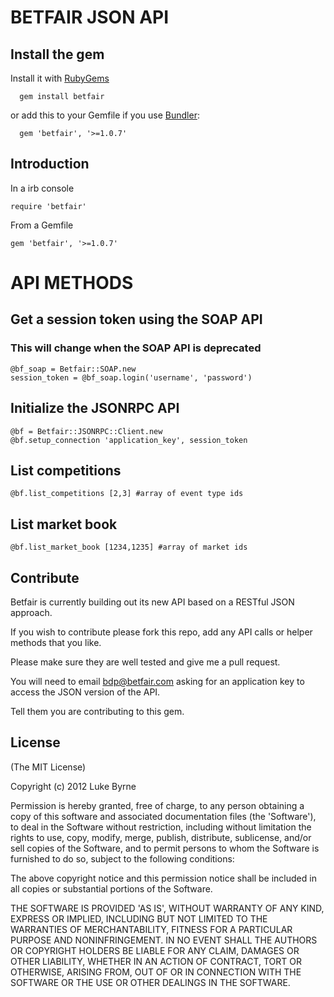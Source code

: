 # BETFAIR JSON API #


## Install the gem ##

Install it with [RubyGems](http://rubygems.org/gems/betfair)

      gem install betfair

or add this to your Gemfile if you use [Bundler](http://gembundler.com/):

      gem 'betfair', '>=1.0.7'

## Introduction
In a irb console

    require 'betfair'

From a Gemfile

    gem 'betfair', '>=1.0.7'

# API METHODS #

## Get a session token using the SOAP API ##
### This will change when the SOAP API is deprecated
    @bf_soap = Betfair::SOAP.new
    session_token = @bf_soap.login('username', 'password')

## Initialize the JSONRPC API ##

    @bf = Betfair::JSONRPC::Client.new
    @bf.setup_connection 'application_key', session_token

## List competitions ##

    @bf.list_competitions [2,3] #array of event type ids

## List market book ##

    @bf.list_market_book [1234,1235] #array of market ids

## Contribute ##
Betfair is currently building out its new API based on a RESTful JSON approach.

If you wish to contribute please fork this repo, add any API calls or helper methods that you like.

Please make sure they are well tested and give me a pull request.

You will need to email bdp@betfair.com asking for an application key to access the JSON version of the API.

Tell them you are contributing to this gem.

## License ##
(The MIT License)

Copyright (c) 2012 Luke Byrne

Permission is hereby granted, free of charge, to any person obtaining
a copy of this software and associated documentation files (the
'Software'), to deal in the Software without restriction, including
without limitation the rights to use, copy, modify, merge, publish,
distribute, sublicense, and/or sell copies of the Software, and to
permit persons to whom the Software is furnished to do so, subject to
the following conditions:

The above copyright notice and this permission notice shall be
included in all copies or substantial portions of the Software.

THE SOFTWARE IS PROVIDED 'AS IS', WITHOUT WARRANTY OF ANY KIND,
EXPRESS OR IMPLIED, INCLUDING BUT NOT LIMITED TO THE WARRANTIES OF
MERCHANTABILITY, FITNESS FOR A PARTICULAR PURPOSE AND
NONINFRINGEMENT. IN NO EVENT SHALL THE AUTHORS OR COPYRIGHT HOLDERS BE
LIABLE FOR ANY CLAIM, DAMAGES OR OTHER LIABILITY, WHETHER IN AN ACTION
OF CONTRACT, TORT OR OTHERWISE, ARISING FROM, OUT OF OR IN CONNECTION
WITH THE SOFTWARE OR THE USE OR OTHER DEALINGS IN THE SOFTWARE.
